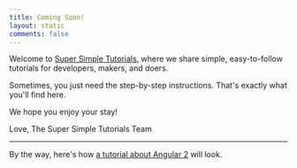 ```yaml
---
title: Coming Soon!
layout: static
comments: false
---
```

Welcome to [Super Simple Tutorials](https://supersimpletutorials.com), where we share simple, easy-to-follow tutorials for developers, makers, and doers. 

Sometimes, you just need the step-by-step instructions. That's exactly what you'll find here. 

We hope you enjoy your stay!

Love,
The Super Simple Tutorials Team <i id="footer-heart" class="fa fa-heart" aria-hidden="true"></i>

---

By the way, here's how [a tutorial about Angular 2](/dev/how-to-create-an-angular-2-app-with-the-angular-cli/) will look.